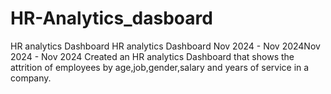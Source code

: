 # HR-Analytics_dasboard
HR analytics Dashboard HR analytics Dashboard Nov 2024 - Nov 2024Nov 2024 - Nov 2024 Created an HR analytics Dashboard that shows the attrition of employees by age,job,gender,salary and years of service in a company.
